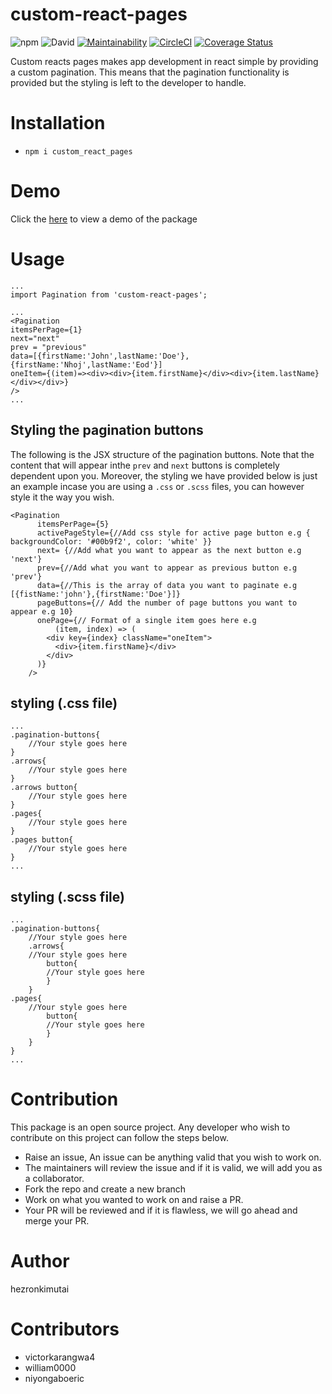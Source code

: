 # custom-react-pages

![npm](https://img.shields.io/npm/dt/custom_react_pages)
![David](https://img.shields.io/david/peer/hezronkimutai/react_pages)
[![Maintainability](https://api.codeclimate.com/v1/badges/407669f9a786b380a96c/maintainability)](https://codeclimate.com/github/hezronkimutai/react_pages/maintainability)
[![CircleCI](https://circleci.com/gh/hezronkimutai/react_pages/tree/develop.svg?style=svg)](https://circleci.com/gh/hezronkimutai/react_pages/tree/develop)
[![Coverage Status](https://coveralls.io/repos/github/hezronkimutai/react_pages/badge.svg?branch=develop)](https://coveralls.io/github/hezronkimutai/react_pages?branch=develop)

Custom reacts pages makes app development in react simple by providing a custom pagination. This means that the pagination functionality is provided but the styling is left to the developer to handle.

# Installation

- `npm i custom_react_pages`

# Demo

Click the [here](https://custom-react-pages.herokuapp.com/) to view a demo of the package

# Usage

```
...
import Pagination from 'custom-react-pages';

...
<Pagination
itemsPerPage={1}
next="next"
prev = "previous"
data=[{firstName:'John',lastName:'Doe'},{firstName:'Nhoj',lastName:'Eod'}]
oneItem={(item)=><div><div>{item.firstName}</div><div>{item.lastName}</div></div>}
/>
...
```

## Styling the pagination buttons

The following is the JSX structure of the pagination buttons. Note that the content that will appear inthe `prev` and `next` buttons is completely dependent upon you. Moreover, the styling we have provided below is just an example incase you are using a `.css` or `.scss` files, you can however style it the way you wish.

```
<Pagination
      itemsPerPage={5}
      activePageStyle={//Add css style for active page button e.g { backgroundColor: '#00b9f2', color: 'white' }}
      next= {//Add what you want to appear as the next button e.g 'next'}
      prev={//Add what you want to appear as previous button e.g 'prev'}
      data={//This is the array of data you want to paginate e.g [{fistName:'john'},{firstName:'Doe'}]}
      pageButtons={// Add the number of page buttons you want to appear e.g 10}
      onePage={// Format of a single item goes here e.g
          (item, index) => (
        <div key={index} className="oneItem">
          <div>{item.firstName}</div>
        </div>
      )}
    />
```

## styling (.css file)

```
...
.pagination-buttons{
    //Your style goes here
}
.arrows{
    //Your style goes here
}
.arrows button{
    //Your style goes here
}
.pages{
    //Your style goes here
}
.pages button{
    //Your style goes here
}
...
```

## styling (.scss file)

```
...
.pagination-buttons{
    //Your style goes here
    .arrows{
    //Your style goes here
        button{
        //Your style goes here
        }
    }
.pages{
    //Your style goes here
        button{
        //Your style goes here
        }
    }
}
...
```

# Contribution

This package is an open source project. Any developer who wish to contribute on this project can follow the steps below.

- Raise an issue, An issue can be anything valid that you wish to work on.
- The maintainers will review the issue and if it is valid, we will add you as a collaborator.
- Fork the repo and create a new branch
- Work on what you wanted to work on and raise a PR.
- Your PR will be reviewed and if it is flawless, we will go ahead and merge your PR.

# Author

hezronkimutai

# Contributors

- victorkarangwa4
- william0000
- niyongaboeric
